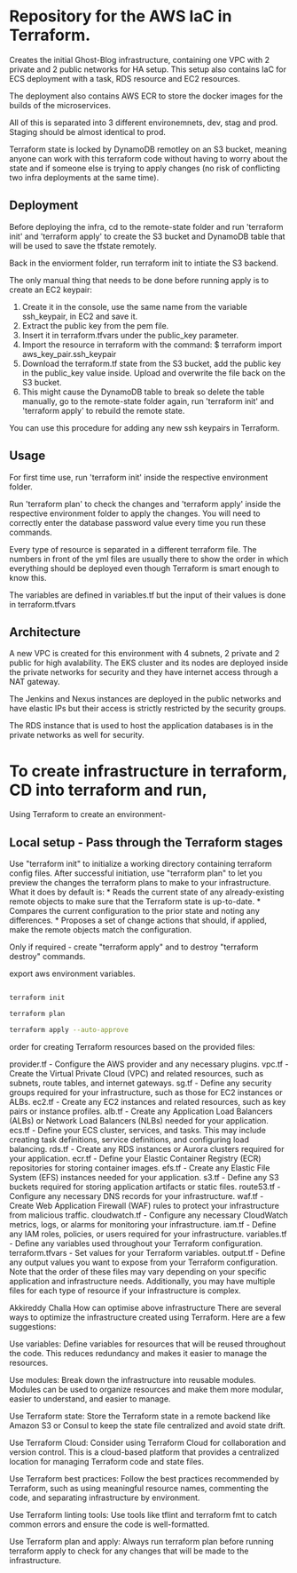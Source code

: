 # Repository for the AWS IaC in Terraform.

Creates the initial Ghost-Blog infrastructure, containing one VPC with 2 private and 2 public networks for HA setup. This setup also contains IaC for ECS deployment with a task, RDS resource and EC2 resources.

The deployment also contains AWS ECR to store the docker images for the builds of the microservices.

All of this is separated into 3 different environemnets, dev, stag and prod. Staging should be almost identical to prod.

Terraform state is locked by DynamoDB remotley on an S3 bucket, meaning anyone can work with this terraform code without having to worry about the state and if someone else is trying to apply changes (no risk of conflicting two infra deployments at the same time).

## Deployment

Before deploying the infra, cd to the remote-state folder and run 'terraform init' and 'terraform apply' to create the S3 bucket and DynamoDB table that will be used to save the tfstate remotely.

Back in the enviorment folder, run terraform init to intiate the S3 backend.

The only manual thing that needs to be done before running apply is to create an EC2 keypair:
1. Create it in the console, use the same name from the variable ssh_keypair, in EC2 and save it.
2. Extract the public key from the pem file.
3. Insert it in terraform.tfvars under the public_key parameter.
4. Import the resource in terraform with the command:
$ terraform import aws_key_pair.ssh_keypair <name of the key>
5. Download the terraform.tf state from the S3 bucket, add the public key in the public_key value inside. Upload and overwrite the file back on the S3 bucket.
6. This might cause the DynamoDB table to break so delete the table manually, go to the remote-state folder again, run 'terraform init' and 'terraform apply' to rebuild the remote state.

You can use this procedure for adding any new ssh keypairs in Terraform.

## Usage

For first time use, run 'terraform init' inside the respective environment folder.

Run 'terraform plan' to check the changes and 'terraform apply' inside the respective environment folder to apply the changes. You will need to correctly enter the database password value every time you run these commands.

Every type of resource is separated in a different terraform file. The numbers in front of the yml files are usually there to show the order in which everything should be deployed even though Terraform is smart enough to know this.

The variables are defined in variables.tf but the input of their values is done in terraform.tfvars

## Architecture

A new VPC is created for this environment with 4 subnets, 2 private and 2 public for high avalability. The EKS cluster and its nodes are deployed inside the private networks for security and they have internet access through a NAT gateway.

The Jenkins and Nexus instances are deployed in the public networks and have elastic IPs but their access is strictly restricted by the security groups.

The RDS instance that is used to host the application databases is in the private networks as well for security.

# To create infrastructure in terraform, CD into terraform and run,

Using Terraform to create an environment-

## Local setup - Pass through the Terraform stages
Use "terraform init" to initialize a working directory containing terraform config files. 
After successful initiation, use "terraform plan" to let you preview the changes the terraform plans to make to your infrastructure. What it does by default is:
        * Reads the current state of any already-existing remote objects to make sure that the Terraform state is up-to-date.
        * Compares the current configuration to the prior state and noting any differences.
        * Proposes a set of change actions that should, if applied, make the remote objects match the configuration.

Only if required - create "terraform apply" and  to destroy "terraform destroy" commands.

export aws environment variables.

```bash

terraform init

terraform plan

terraform apply --auto-approve
```



order for creating Terraform resources based on the provided files:

provider.tf - Configure the AWS provider and any necessary plugins.
vpc.tf - Create the Virtual Private Cloud (VPC) and related resources, such as subnets, route tables, and internet gateways.
sg.tf - Define any security groups required for your infrastructure, such as those for EC2 instances or ALBs.
ec2.tf - Create any EC2 instances and related resources, such as key pairs or instance profiles.
alb.tf - Create any Application Load Balancers (ALBs) or Network Load Balancers (NLBs) needed for your application.
ecs.tf - Define your ECS cluster, services, and tasks. This may include creating task definitions, service definitions, and configuring load balancing.
rds.tf - Create any RDS instances or Aurora clusters required for your application.
ecr.tf - Define your Elastic Container Registry (ECR) repositories for storing container images.
efs.tf - Create any Elastic File System (EFS) instances needed for your application.
s3.tf - Define any S3 buckets required for storing application artifacts or static files.
route53.tf - Configure any necessary DNS records for your infrastructure.
waf.tf - Create Web Application Firewall (WAF) rules to protect your infrastructure from malicious traffic.
cloudwatch.tf - Configure any necessary CloudWatch metrics, logs, or alarms for monitoring your infrastructure.
iam.tf - Define any IAM roles, policies, or users required for your infrastructure.
variables.tf - Define any variables used throughout your Terraform configuration.
terraform.tfvars - Set values for your Terraform variables.
output.tf - Define any output values you want to expose from your Terraform configuration.
Note that the order of these files may vary depending on your specific application and infrastructure needs. Additionally, you may have multiple files for each type of resource if your infrastructure is complex.




Akkireddy Challa
How can optimise above  infrastructure
There are several ways to optimize the infrastructure created using Terraform. Here are a few suggestions:

Use variables: Define variables for resources that will be reused throughout the code. This reduces redundancy and makes it easier to manage the resources.

Use modules: Break down the infrastructure into reusable modules. Modules can be used to organize resources and make them more modular, easier to understand, and easier to manage.

Use Terraform state: Store the Terraform state in a remote backend like Amazon S3 or Consul to keep the state file centralized and avoid state drift.

Use Terraform Cloud: Consider using Terraform Cloud for collaboration and version control. This is a cloud-based platform that provides a centralized location for managing Terraform code and state files.

Use Terraform best practices: Follow the best practices recommended by Terraform, such as using meaningful resource names, commenting the code, and separating infrastructure by environment.

Use Terraform linting tools: Use tools like tflint and terraform fmt to catch common errors and ensure the code is well-formatted.

Use Terraform plan and apply: Always run terraform plan before running terraform apply to check for any changes that will be made to the infrastructure.





